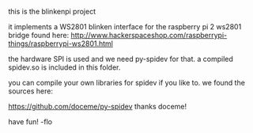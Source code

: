 this is the blinkenpi project

it implements a WS2801 blinken interface for the raspberry pi 2 ws2801 bridge found here: http://www.hackerspaceshop.com/raspberrypi-things/raspberrypi-ws2801.html


the hardware SPI is used and we need py-spidev for that.
a compiled spidev.so is included in this folder.

you can compile your own libraries for spidev if you like to. 
we found the sources here:

https://github.com/doceme/py-spidev
thanks doceme!

have fun!
-flo



